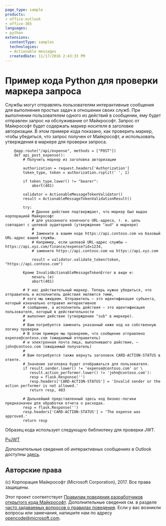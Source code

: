 ```yaml
---
page_type: sample
products:
- office-outlook
- office-365
languages:
- python
extensions:
  contentType: samples
  technologies:
  - Actionable messages
  createdDate: 11/17/2016 2:43:33 PM
---
```

 # Пример кода Python для проверки маркера запроса

Службы могут отправлять пользователям интерактивные сообщения для выполнения простых задач в отношении своих служб. При выполнении пользователем одного из действий в сообщении, ему будет отправлен запрос на обслуживание от Майкрософт. Запрос от Майкрософт будет содержать маркер носителя в заголовке авторизации. В этом примере кода показано, как проверить маркер, чтобы убедиться, что запрос получен от Майкрософт, и использовать утверждения в маркере для проверки запроса.

        @app.route("/api/expense", methods = ["POST"])
        def api_post_expense():
            # Получить маркер из заголовка авторизации 
            
            authorization = request.headers['Authorization']
            token_type, token = authorization.rsplit(' ', 1)
            
            if token_type.lower() != "bearer":
                abort(401)

            validator = ActionableMessageTokenValidator()
            result = ActionableMessageTokenValidationResult()
            
            try:
                # Данное действие подтверждает, что маркер был выдан корпорацией Майкрософт
                # для указанного конечного URL-адреса, т. е. цель совпадает с целевой аудиторией (утверждение "aud" в маркере)
                # 
                # Замените в вашем коде https://api.contoso.com на базовый URL-адрес вашей службы.
                # Например, если целевой URL-адрес службы — https://api.xyz.com/finance/expense?id=1234,
                # замените https://api.contoso.com на https://api.xyz.com
                
                result = validator.validate_token(token, "https://api.contoso.com")
            
            Кроме InvalidActionableMessageTokenError в виде e:
                печать (e)
                abort(401)
            
            # У нас действительный маркер. Теперь нужно убедиться, что отправитель и исполнитель действия являются теми,
            # кого мы ожидаем. Отправитель — это идентификация субъекта, который изначально отправил интерактивное 
            # сообщение, а исполнитель действия — это идентификация пользователя, который в действительности 
            # выполнил действие (утверждение "sub" в маркере). 
            #
            # Вам потребуется заменить указанный ниже код на собственную логику проверки 
            # В этом примере мы проверяем, что сообщение отправлено expense@contoso.com (ожидаемый отправитель)
            # и электронная почта лица, выполнившего действие, — john@contoso.com (ожидаемый получатель)
            #
            # Вам потребуется также вернуть заголовок CARD-ACTION-STATUS в ответе.
            # Значение заголовка будет отображаться для пользователя.
            if result.sender.lower() != 'expense@contoso.com' or \
               result.action_performer.lower() != 'john@contoso.com'):
               resp = flask.Response('')
               resp.headers['CARD-ACTION-STATUS'] = 'Invalid sender or the action performer is not allowed.'
               return resp, 403

            # Дальнейший представленный здесь код бизнес-логики предназначен для обработки отчета о расходах.
            resp = flask.Response('')
            resp.headers['CARD-ACTION-STATUS'] = 'The expense was approved.'
            return resp

Образец кода использует следующую библиотеку для проверки JWT.   

[PyJWT](https://pypi.python.org/pypi/PyJWT/1.5.0)   

Дополнительные сведения об интерактивных сообщениях в Outlook доступны [здесь](https://dev.outlook.com/actions).

## Авторские права
(c) Корпорация Майкрософт (Microsoft Corporation), 2017. Все права защищены.


Этот проект соответствует [Правилам поведения разработчиков открытого кода Майкрософт](https://opensource.microsoft.com/codeofconduct/). Дополнительные сведения см. в разделе [часто задаваемых вопросов о правилах поведения](https://opensource.microsoft.com/codeofconduct/faq/). Если у вас возникли вопросы или замечания, напишите нам по адресу [opencode@microsoft.com](mailto:opencode@microsoft.com).
